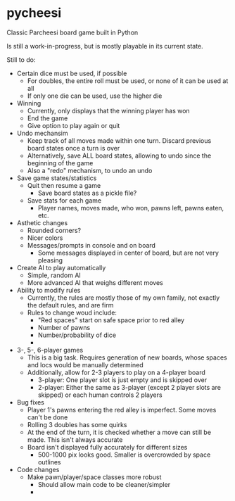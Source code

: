 # pycheesi
Classic Parcheesi board game built in Python

Is still a work-in-progress, but is mostly playable in its current state.

Still to do:
- Certain dice must be used, if possible
    - For doubles, the entire roll must be used, or none of it can be used at all
    - If only one die can be used, use the higher die
- Winning
    - Currently, only displays that the winning player has won
    - End the game
    - Give option to play again or quit
- Undo mechansim
    - Keep track of all moves made within one turn. Discard previous board states once a turn is over
    - Alternatively, save ALL board states, allowing to undo since the beginning of the game
    - Also a "redo" mechanism, to undo an undo
- Save game states/statistics
    - Quit then resume a game
        - Save board states as a pickle file?
    - Save stats for each game
        - Player names, moves made, who won, pawns left, pawns eaten, etc.
- Asthetic changes
    - Rounded corners?
    - Nicer colors
    - Messages/prompts in console and on board
        - Some messages displayed in center of board, but are not very pleasing
- Create AI to play automatically
    - Simple, random AI
    - More advanced AI that weighs different moves
- Ability to modify rules
    - Currently, the rules are mostly those of my own family, not exactly the default rules, and are firm
    - Rules to change woud include:
        - "Red spaces" start on safe space prior to red alley
        - Number of pawns
        - Number/probability of dice
        - 
- 3-, 5-, 6-player games
    - This is a big task. Requires generation of new boards, whose spaces and locs would be manually determined
    - Additionally, allow for 2-3 players to play on a 4-player board
        - 3-player: One player slot is just empty and is skipped over
        - 2-player: Either the same as 3-player (except 2 player slots are skipped) or each human controls 2 players
- Bug fixes
    - Player 1's pawns entering the red alley is imperfect. Some moves can't be done
    - Rolling 3 doubles has some quirks
    - At the end of the turn, it is checked whether a move can still be made. This isn't always accurate
    - Board isn't displayed fully accurately for different sizes
        - 500-1000 pix looks good. Smaller is overcrowded by space outlines
- Code changes
    - Make pawn/player/space classes more robust
        - Should allow main code to be cleaner/simpler
        - 
